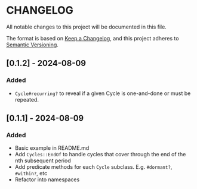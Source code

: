 # CHANGELOG

All notable changes to this project will be documented in this file.

The format is based on [Keep a Changelog](https://keepachangelog.com/en/1.1.0/),
and this project adheres to [Semantic Versioning](https://semver.org/spec/v2.0.0.html).

## [0.1.2] - 2024-08-09

### Added

- `Cycle#recurring?` to reveal if a given Cycle is one-and-done or must be repeated.

## [0.1.1] - 2024-08-09

### Added

- Basic example in README.md
- Add `Cycles::EndOf` to handle cycles that cover through the end of the nth
  subsequent period
- Add predicate methods for each `Cycle` subclass. E.g. `#dormant?`, `#within?`, etc
- Refactor into namespaces
